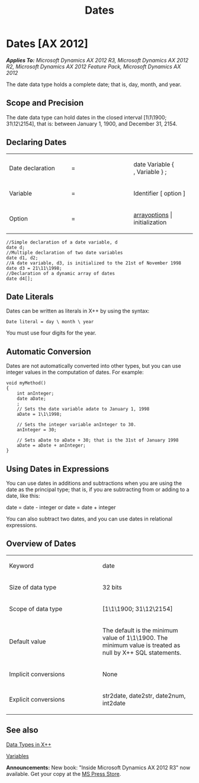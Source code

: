 ﻿---
title: Dates
TOCTitle: Dates
ms:assetid: c3e40f87-50a3-4d7c-8226-104c3e9d3789
ms:mtpsurl: https://msdn.microsoft.com/en-us/library/Aa865135(v=AX.60)
ms:contentKeyID: 35251094
ms.date: 05/18/2015
mtps_version: v=AX.60
---

# Dates [AX 2012]


_**Applies To:** Microsoft Dynamics AX 2012 R3, Microsoft Dynamics AX 2012 R2, Microsoft Dynamics AX 2012 Feature Pack, Microsoft Dynamics AX 2012_

The date data type holds a complete date; that is, day, month, and year.

## Scope and Precision

The date data type can hold dates in the closed interval \[1\\1\\1900; 31\\12\\2154\], that is: between January 1, 1900, and December 31, 2154.

## Declaring Dates

<table>
<colgroup>
<col style="width: 33%" />
<col style="width: 33%" />
<col style="width: 33%" />
</colgroup>
<tbody>
<tr class="odd">
<td><p>Date declaration</p></td>
<td><p>=</p></td>
<td><p>date Variable { , Variable } ;</p></td>
</tr>
<tr class="even">
<td><p>Variable</p></td>
<td><p>=</p></td>
<td><p>Identifier [ option ]</p></td>
</tr>
<tr class="odd">
<td><p>Option</p></td>
<td><p>=</p></td>
<td><p><a href="arrays.md">arrayoptions</a> | initialization</p></td>
</tr>
</tbody>
</table>


    //Simple declaration of a date variable, d
    date d; 
    //Multiple declaration of two date variables
    date d1, d2;
    //A date variable, d3, is initialized to the 21st of November 1998
    date d3 = 21\11\1998;
    //Declaration of a dynamic array of dates
    date d4[]; 

## Date Literals

Dates can be written as literals in X++ by using the syntax:

    Date literal = day \ month \ year

You must use four digits for the year.

## Automatic Conversion

Dates are not automatically converted into other types, but you can use integer values in the computation of dates. For example:

    void myMethod()
    {
        int anInteger;
        date aDate;
        ;
        // Sets the date variable adate to January 1, 1998
        aDate = 1\1\1998;
    
        // Sets the integer variable anInteger to 30.
        anInteger = 30;
    
        // Sets aDate to aDate + 30; that is the 31st of January 1998
        aDate = aDate + anInteger;
    }

## Using Dates in Expressions

You can use dates in additions and subtractions when you are using the date as the principal type; that is, if you are subtracting from or adding to a date, like this:

date = date - integer or date = date + integer

You can also subtract two dates, and you can use dates in relational expressions.

## Overview of Dates

<table>
<colgroup>
<col style="width: 50%" />
<col style="width: 50%" />
</colgroup>
<tbody>
<tr class="odd">
<td><p>Keyword</p></td>
<td><p>date</p></td>
</tr>
<tr class="even">
<td><p>Size of data type</p></td>
<td><p>32 bits</p></td>
</tr>
<tr class="odd">
<td><p>Scope of data type</p></td>
<td><p>[1\1\1900; 31\12\2154]</p></td>
</tr>
<tr class="even">
<td><p>Default value</p></td>
<td><p>The default is the minimum value of 1\1\1900. The minimum value is treated as null by X++ SQL statements.</p></td>
</tr>
<tr class="odd">
<td><p>Implicit conversions</p></td>
<td><p>None</p></td>
</tr>
<tr class="even">
<td><p>Explicit conversions</p></td>
<td><p>str2date, date2str, date2num, int2date</p></td>
</tr>
</tbody>
</table>


## See also

[Data Types in X++](data-types-in-x.md)

[Variables](variables.md)

  
**Announcements:** New book: "Inside Microsoft Dynamics AX 2012 R3" now available. Get your copy at the [MS Press Store](https://www.microsoftpressstore.com/store/inside-microsoft-dynamics-ax-2012-r3-9780735685109).


